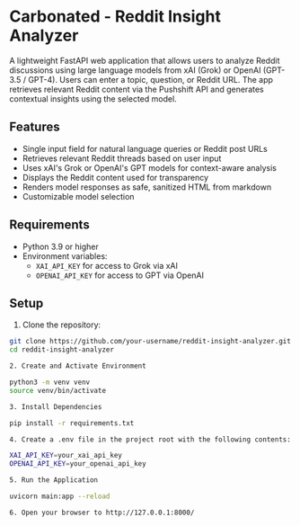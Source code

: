 # Carbonated - Reddit Insight Analyzer

A lightweight FastAPI web application that allows users to analyze Reddit discussions using large language models from xAI (Grok) or OpenAI (GPT-3.5 / GPT-4). Users can enter a topic, question, or Reddit URL. The app retrieves relevant Reddit content via the Pushshift API and generates contextual insights using the selected model.

## Features

- Single input field for natural language queries or Reddit post URLs
- Retrieves relevant Reddit threads based on user input
- Uses xAI's Grok or OpenAI's GPT models for context-aware analysis
- Displays the Reddit content used for transparency
- Renders model responses as safe, sanitized HTML from markdown
- Customizable model selection

## Requirements

- Python 3.9 or higher
- Environment variables:
  - `XAI_API_KEY` for access to Grok via xAI
  - `OPENAI_API_KEY` for access to GPT via OpenAI

## Setup

1. Clone the repository:

```bash
git clone https://github.com/your-username/reddit-insight-analyzer.git
cd reddit-insight-analyzer

2. Create and Activate Environment

python3 -m venv venv
source venv/bin/activate

3. Install Dependencies

pip install -r requirements.txt

4. Create a .env file in the project root with the following contents:

XAI_API_KEY=your_xai_api_key
OPENAI_API_KEY=your_openai_api_key

5. Run the Application

uvicorn main:app --reload

6. Open your browser to http://127.0.0.1:8000/

